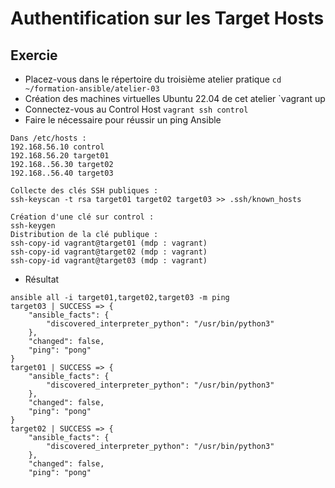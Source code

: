 # Authentification sur les Target Hosts

## Exercie
- Placez-vous dans le répertoire du troisième atelier pratique
`cd ~/formation-ansible/atelier-03`
- Création des machines virtuelles Ubuntu 22.04 de cet atelier
`vagrant up
- Connectez-vous au Control Host
`vagrant ssh control`
- Faire le nécessaire pour réussir un ping Ansible 
```
Dans /etc/hosts : 
192.168.56.10 control
192.168.56.20 target01
192.168..56.30 target02
192.168..56.40 target03

Collecte des clés SSH publiques : 
ssh-keyscan -t rsa target01 target02 target03 >> .ssh/known_hosts

Création d'une clé sur control : 
ssh-keygen
Distribution de la clé publique :
ssh-copy-id vagrant@target01 (mdp : vagrant)
ssh-copy-id vagrant@target02 (mdp : vagrant)
ssh-copy-id vagrant@target03 (mdp : vagrant)
```
- Résultat
```
ansible all -i target01,target02,target03 -m ping
target03 | SUCCESS => {
    "ansible_facts": {
        "discovered_interpreter_python": "/usr/bin/python3"
    },
    "changed": false,
    "ping": "pong"
}
target01 | SUCCESS => {
    "ansible_facts": {
        "discovered_interpreter_python": "/usr/bin/python3"
    },
    "changed": false,
    "ping": "pong"
}
target02 | SUCCESS => {
    "ansible_facts": {
        "discovered_interpreter_python": "/usr/bin/python3"
    },
    "changed": false,
    "ping": "pong"
```
